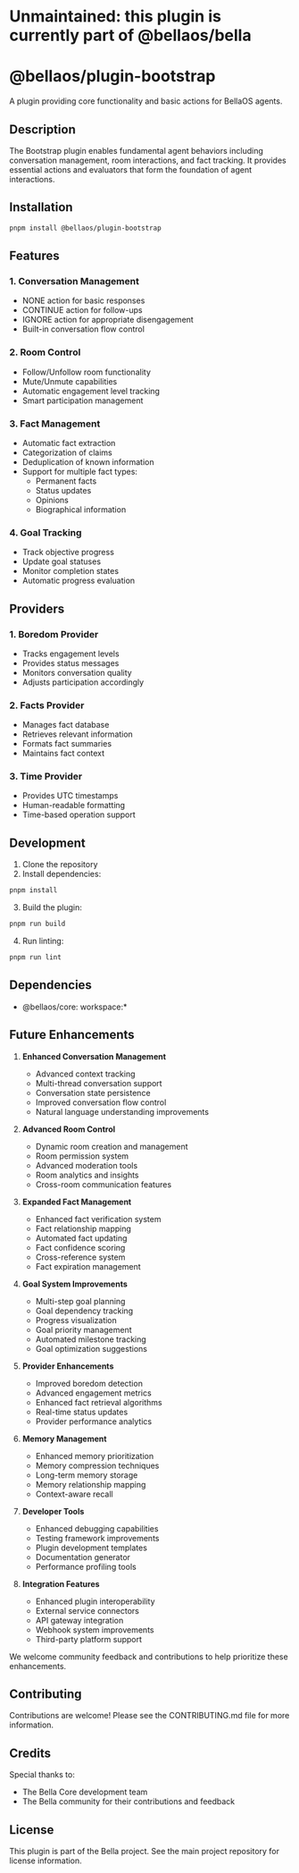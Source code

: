 # Unmaintained: this plugin is currently part of @bellaos/bella

# @bellaos/plugin-bootstrap

A plugin providing core functionality and basic actions for BellaOS agents.

## Description

The Bootstrap plugin enables fundamental agent behaviors including conversation management, room interactions, and fact tracking. It provides essential actions and evaluators that form the foundation of agent interactions.

## Installation

```bash
pnpm install @bellaos/plugin-bootstrap
```

## Features

### 1. Conversation Management

- NONE action for basic responses
- CONTINUE action for follow-ups
- IGNORE action for appropriate disengagement
- Built-in conversation flow control

### 2. Room Control

- Follow/Unfollow room functionality
- Mute/Unmute capabilities
- Automatic engagement level tracking
- Smart participation management

### 3. Fact Management

- Automatic fact extraction
- Categorization of claims
- Deduplication of known information
- Support for multiple fact types:
    - Permanent facts
    - Status updates
    - Opinions
    - Biographical information

### 4. Goal Tracking

- Track objective progress
- Update goal statuses
- Monitor completion states
- Automatic progress evaluation

## Providers

### 1. Boredom Provider

- Tracks engagement levels
- Provides status messages
- Monitors conversation quality
- Adjusts participation accordingly

### 2. Facts Provider

- Manages fact database
- Retrieves relevant information
- Formats fact summaries
- Maintains fact context

### 3. Time Provider

- Provides UTC timestamps
- Human-readable formatting
- Time-based operation support

## Development

1. Clone the repository
2. Install dependencies:

```bash
pnpm install
```

3. Build the plugin:

```bash
pnpm run build
```

4. Run linting:

```bash
pnpm run lint
```

## Dependencies

- @bellaos/core: workspace:\*

## Future Enhancements

1. **Enhanced Conversation Management**

    - Advanced context tracking
    - Multi-thread conversation support
    - Conversation state persistence
    - Improved conversation flow control
    - Natural language understanding improvements

2. **Advanced Room Control**

    - Dynamic room creation and management
    - Room permission system
    - Advanced moderation tools
    - Room analytics and insights
    - Cross-room communication features

3. **Expanded Fact Management**

    - Enhanced fact verification system
    - Fact relationship mapping
    - Automated fact updating
    - Fact confidence scoring
    - Cross-reference system
    - Fact expiration management

4. **Goal System Improvements**

    - Multi-step goal planning
    - Goal dependency tracking
    - Progress visualization
    - Goal priority management
    - Automated milestone tracking
    - Goal optimization suggestions

5. **Provider Enhancements**

    - Improved boredom detection
    - Advanced engagement metrics
    - Enhanced fact retrieval algorithms
    - Real-time status updates
    - Provider performance analytics

6. **Memory Management**

    - Enhanced memory prioritization
    - Memory compression techniques
    - Long-term memory storage
    - Memory relationship mapping
    - Context-aware recall

7. **Developer Tools**

    - Enhanced debugging capabilities
    - Testing framework improvements
    - Plugin development templates
    - Documentation generator
    - Performance profiling tools

8. **Integration Features**
    - Enhanced plugin interoperability
    - External service connectors
    - API gateway integration
    - Webhook system improvements
    - Third-party platform support

We welcome community feedback and contributions to help prioritize these enhancements.

## Contributing

Contributions are welcome! Please see the CONTRIBUTING.md file for more information.

## Credits

Special thanks to:

- The Bella Core development team
- The Bella community for their contributions and feedback

## License

This plugin is part of the Bella project. See the main project repository for license information.
